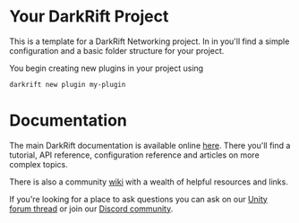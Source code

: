 # Your DarkRift Project
This is a template for a DarkRift Networking project. In in you'll find a simple configuration and a basic folder structure for your project.

You begin creating new plugins in your project using
```bash
darkrift new plugin my-plugin
```

# Documentation
The main DarkRift documentation is available online [here](https://www.darkriftnetworking.com/DarkRift2/Docs/). There you'll find a tutorial, API reference, configuration reference and articles on more complex topics.

There is also a community [wiki](https://github.com/DarkRiftNetworking/DarkRift/wiki) with a wealth of helpful resources and links.

If you're looking for a place to ask questions you can ask on our [Unity forum thread](https://forum.unity.com/threads/darkrift-networking-2.516271/) or join our [Discord community](https://discordapp.com/invite/cz2FQ6k).
